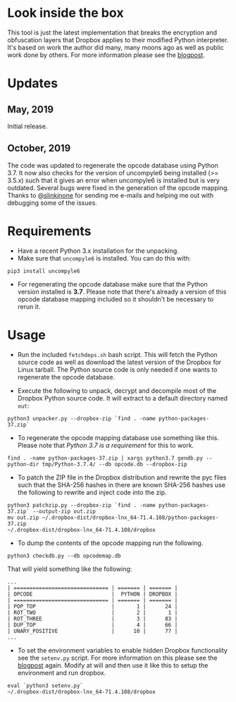 Look inside the box
================

This tool is just the latest implementation that breaks the encryption and obfuscation layers that Dropbox applies to their modified Python interpreter. It's based on work the author did many, many moons ago as well as public work done by others. For more information please see the [blogpost](http://anvilventures.com/blog/looking-inside-the-box.html).

# Updates
## May, 2019
Initial release.

## October, 2019
The code was updated to regenerate the opcode database using Python 3.7. It now
also checks for the version of uncompyle6 being installed (>= 3.5.x) such that
it gives an error when uncompyle6 is installed but is very outdated. Several
bugs were fixed in the generation of the opcode mapping. Thanks to
[@slinkinone](https://github.com/slinkinone) for sending me e-mails and helping
me out with debugging some of the issues.


# Requirements

- Have a recent Python 3.x installation for the unpacking.
- Make sure that `uncompyle6` is installed. You can do this with:
```
pip3 install uncompyle6
```
- For regenerating the opcode database make sure that the Python version installed is **3.7**. Please note that there's already a version of this opcode database mapping included so it shouldn't be necessary to rerun it.



# Usage

- Run the included `fetchdeps.sh` bash script. This will fetch the Python source code as well as download the latest version of the Dropbox for Linux tarball. The Python source code is only needed if one wants to regenerate the opcode database.

- Execute the following to unpack, decrypt and decompile most of the Dropbox Python source code. It will extract to a default directory named `out`:
```
python3 unpacker.py --dropbox-zip `find . -name python-packages-37.zip`
```

- To regenerate the opcode mapping database use something like this. Please note that _Python 3.7 is a requirement_ for this to work.

```
find . -name python-packages-37.zip | xargs python3.7 gendb.py --python-dir tmp/Python-3.7.4/ --db opcode.db --dropbox-zip
```

- To patch the ZIP file in the Dropbox distribution and rewrite the pyc files such that the SHA-256 hashes in there are known SHA-256 hashes use the following to rewrite and inject code into the zip.

```
python3 patchzip.py --dropbox-zip `find . -name python-packages-37.zip` --output-zip out.zip
mv out.zip ~/.dropbox-dist/dropbox-lnx_64-71.4.108/python-packages-37.zip
~/.dropbox-dist/dropbox-lnx_64-71.4.108/dropbox
```

- To dump the contents of the opcode mapping run the following.

```
python3 checkdb.py --db opcodemap.db
```

That will yield something like the following:
```
...
| ============================== | ======= | ======= |
| OPCODE                         |  PYTHON | DROPBOX |
| ============================== | ======= | ======= |
| POP_TOP                        |       1 |      24 |
| ROT_TWO                        |       2 |       1 |
| ROT_THREE                      |       3 |      83 |
| DUP_TOP                        |       4 |      66 |
| UNARY_POSITIVE                 |      10 |      77 |
...
```

- To set the environment variables to enable hidden Dropbox functionality see the `setenv.py` script. For more information on this please see the [blogpost](http://anvilventures.com/blog/looking-inside-the-box.html) again. Modify at will and then use it like this to setup the environment and run dropbox.

```
eval `python3 setenv.py`
~/.dropbox-dist/dropbox-lnx_64-71.4.108/dropbox
```
